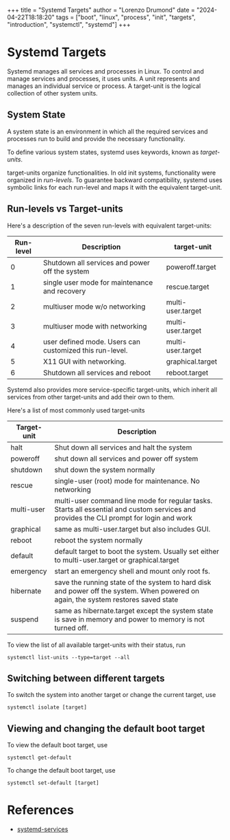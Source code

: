 +++
title = "Systemd Targets"
author = "Lorenzo Drumond"
date = "2024-04-22T18:18:20"
tags = ["boot",  "linux",  "process",  "init",  "targets",  "introduction",  "systemctl",  "systemd"]
+++


# Systemd Targets
Systemd manages all services and processes in Linux. To control and manage
services and processes, it uses units. A unit represents and manages an
individual service or process. A target-unit is the logical collection of
other system units.

## System State
A system state is an environment in which all the required services and processes run to build and provide the necessary functionality.

To define various system states, systemd uses keywords, known as *target-units*.

target-units organize functionalities. In old init systems, functionality
were organized in *run-levels*. To guarantee backward compatibility,
systemd uses symbolic links for each run-level and maps it with the
equivalent target-unit.

## Run-levels vs Target-units
Here's a description of the seven run-levels with equivalent target-units:

| Run-level | Description                                             | target-unit       |
|-----------|---------------------------------------------------------|-------------------|
| 0         | Shutdown all services and power off the system          | poweroff.target   |
| 1         | single user mode for maintenance and recovery           | rescue.target     |
| 2         | multiuser mode w/o networking                           | multi-user.target |
| 3         | multiuser mode with networking                          | multi-user.target |
| 4         | user defined mode. Users can customized this run-level. | multi-user.target |
| 5         | X11 GUI with networking.                                | graphical.target  |
| 6         | Shutdown all services and reboot                        | reboot.target     |

Systemd also provides more service-specific target-units, which inherit all services from other target-units and add their own to them.

Here's a list of most commonly used target-units

| Target-unit | Description                                                                                                                             |
|-------------|-----------------------------------------------------------------------------------------------------------------------------------------|
| halt        | Shut down all services and halt the system                                                                                              |
| poweroff    | shut down all services and power off system                                                                                             |
| shutdown    | shut down the system normally                                                                                                           |
| rescue      | single-user (root) mode for maintenance. No networking                                                                                  |
| multi-user  | multi-user command line mode for regular tasks. Starts all essential and custom services and provides the CLI prompt for login and work |
| graphical   | same as multi-user.target but also includes GUI.                                                                                        |
| reboot      | reboot the system normally                                                                                                              |
| default     | default target to boot the system. Usually set either to multi-user.target or graphical.target                                          |
| emergency   | start an emergency shell and mount only root fs.                                                                                        |
| hibernate   | save the running state of the system to hard disk and power off the system. When powered on again, the system restores saved state      |
| suspend     | same as hibernate.target except the system state is save in memory and power to memory is not turned off.                               |

To view the list of all available target-units with their status, run
```
systemctl list-units --type=target --all
```

## Switching between different targets
To switch the system into another target or change the current target, use
```
systemctl isolate [target]
```

## Viewing and changing the default boot target
To view the default boot target, use
```
systemctl get-default
```

To change the default boot target, use
```
systemctl set-default [target]
```

# References
- [systemd-services](/wiki/systemd-services/)
